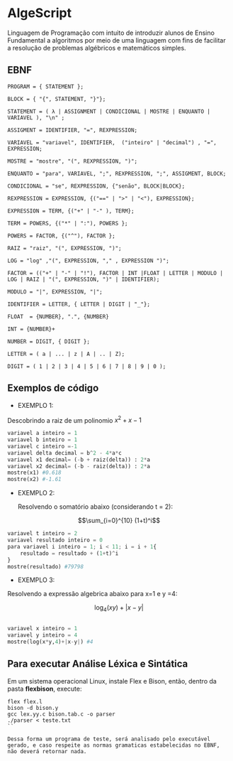 # AlgeScript
Linguagem de Programação com intuito de introduzir alunos de Ensino Fundamental a algoritmos por meio de uma linguagem com fins de facilitar a resolução de problemas algébricos e matemáticos simples.
## EBNF
```
PROGRAM = { STATEMENT };

BLOCK = { "{", STATEMENT, "}"};

STATEMENT = ( λ | ASSIGNMENT | CONDICIONAL | MOSTRE | ENQUANTO | VARIAVEL ), "\n" ;

ASSIGMENT = IDENTIFIER, "=", REXPRESSION;

VARIAVEL = "variavel", IDENTIFIER,  ("inteiro" | "decimal") , "=", EXPRESSION;

MOSTRE = "mostre", "(", REXPRESSION, ")";

ENQUANTO = "para", VARIAVEL, ";", REXPRESSION, ";", ASSIGMENT, BLOCK;

CONDICIONAL = "se", REXPRESSION, {"senão", BLOCK|BLOCK};

REXPRESSION = EXPRESSION, {("==" | ">" | "<"), EXPRESSION};

EXPRESSION = TERM, {("+" | "-" ), TERM};

TERM = POWERS, {("*" | ":"), POWERS };

POWERS = FACTOR, {("^"), FACTOR };

RAIZ = "raiz", "(", EXPRESSION, ")";

LOG = "log" ,"(", EXPRESSION, "," , EXPRESSION ")";

FACTOR = (("+" | "-" | "!"), FACTOR | INT |FLOAT | LETTER | MODULO | LOG | RAIZ | "(", EXPRESSION, ")" | IDENTIFIER);

MODULO = "|", EXPRESSION, "|";

IDENTIFIER = LETTER, { LETTER | DIGIT | "_"};

FLOAT  = {NUMBER}, ".", {NUMBER}

INT = {NUMBER}+

NUMBER = DIGIT, { DIGIT };

LETTER = ( a | ... | z | A | .. | Z);

DIGIT = ( 1 | 2 | 3 | 4 | 5 | 6 | 7 | 8 | 9 | 0 );
```

## Exemplos de código
* EXEMPLO 1:
  
Descobrindo a raiz de um polinomio $x^2 + x - 1$
```python
variavel a inteiro = 1
variavel b inteiro = 1
variavel c inteiro =-1
variavel delta decimal = b^2 - 4*a*c
variavel x1 decimal= (-b + raiz(delta)) : 2*a
variavel x2 decimal= (-b - raiz(delta)) : 2*a
mostre(x1) #0.618
mostre(x2) #-1.61
```

* EXEMPLO 2:

  Resolvendo o somatório abaixo (considerando t = 2):
  
$$\sum_{i=0}^{10} (1+t)^i$$

```python
variavel t inteiro = 2
variavel resultado inteiro = 0
para variavel i inteiro = 1; i < 11; i = i + 1{
    resultado = resultado + (1+t)^i
}
mostre(resultado) #79798
```

* EXEMPLO 3:
  
Resolvendo a expressão algebrica abaixo para x=1 e y =4:

$$\log_4(xy) + |x - y|$$

```python

variavel x inteiro = 1
variavel y inteiro = 4
mostre(log(x*y,4)+|x-y|) #4
```
## Para executar Análise Léxica e Sintática
Em um sistema operacional Linux, instale Flex e Bison, então, dentro da pasta **flexbison**, execute:
```
flex flex.l
bison -d bison.y
gcc lex.yy.c bison.tab.c -o parser
./parser < teste.txt
``

Dessa forma um programa de teste, será analisado pelo executável gerado, e caso respeite as normas gramaticas estabelecidas no EBNF, não deverá retornar nada.